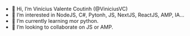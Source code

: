 - 👋 Hi, I’m Vinícius Valente Coutinh (@ViniciusVC)
- 👀 I’m interested in NodeJS, C#, Pytonh, JS, NextJS, ReactJS, AMP, IA...
- 🌱 I’m currently learning mor python.
- 💞️ I’m looking to collaborate on JS or AMP.

<!---
ViniciusVC/ViniciusVC is a ✨ special ✨ repository because its `README.md` (this file) appears on your GitHub profile.
--->
